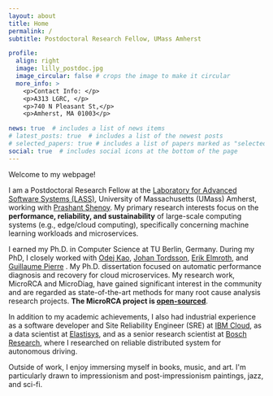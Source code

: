 ```yaml
---
layout: about
title: Home
permalink: /
subtitle: Postdoctoral Research Fellow, UMass Amherst

profile:
  align: right
  image: lilly_postdoc.jpg
  image_circular: false # crops the image to make it circular
  more_info: >
    <p>Contact Info: </p>
    <p>A313 LGRC, </p>
    <p>740 N Pleasant St,</p>
    <p>Amherst, MA 01003</p>

news: true  # includes a list of news items
# latest_posts: true  # includes a list of the newest posts
# selected_papers: true # includes a list of papers marked as "selected={true}"
social: true  # includes social icons at the bottom of the page
---
```


Welcome to my webpage! 

I am a Postdoctoral Research Fellow at the [Laboratory for Advanced Software Systems (LASS)](https://lass.cs.umass.edu/), University of Massachusetts (UMass) Amherst, working with [Prashant Shenoy](https://people.cs.umass.edu/~shenoy/). My primary research interests focus on the **performance, reliability, and sustainability** of large-scale computing systems (e.g., edge/cloud computing), specifically concerning machine learning workloads and microservices.
 
I earned my Ph.D. in Computer Science at TU Berlin, Germany. During my PhD, I closely worked with [Odej Kao](https://www.tu.berlin/en/dos/team/professor), [Johan Tordsson](https://www.umu.se/en/staff/johan-tordsson/), [Erik Elmroth](https://www.umu.se/en/staff/erik-elmroth/), and [Guillaume Pierre](http://www.globule.org/~gpierre/) .  My Ph.D. dissertation focused on automatic performance diagnosis and recovery for cloud microservices. My research work, MicroRCA and MicroDiag, have gained significant interest in the community and are regarded as state-of-the-art methods for many root cause analysis research projects. **The MicroRCA project is [open-sourced](https://github.com/elastisys/MicroRCA)**.

In addition to my academic achievements, I also had industrial experience as a software developer and Site Reliability Engineer (SRE) at [IBM Cloud](https://www.ibm.com/cloud), as a data scientist at [Elastisys](https://elastisys.com/),  and as a senior research scientist at [Bosch Research](https://www.bosch.com/research/), where I researched on reliable distributed system for autonomous driving.

Outside of work, I enjoy immersing myself in books, music, and art. I'm particularly drawn to impressionism and post-impressionism paintings, jazz, and sci-fi.
